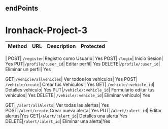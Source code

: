 ## endPoints
# Ironhack-Project-3


| Method | URL    | Description                | Protected |
| :-------- | :------- | :------------------------- | :------- |
| 
POST| `/register`|Registro como Usuario| Yes
POST| `/login`| Inicio Sesion| Yes
PUT|`/profile/:user_id`| Editar perfil| Yes
DELETE|`/profile/:user_id`| Eliminar un perfil| Yes

GET|`/vehicle/allvehicles`| Ver todos los vehiculos| Yes
POST| `/vehicle/create`| Crear tus Vehículos | Yes
GET| `/vehicle/:vehicle_id`| Detalles vehiculo| Yes
PUT|`/vehicle/:vehicle_id`| Formulario editar tus vehículos| Yes
DELETE| `/vehicle/:vehicle_id`| Eliminar vehículo| Yes

GET| `/alert/allAlerts`| Ver todas las alertas| Yes
POST|`/alert/create`|Crear nueva alerta| Yes
PUT|`/alert/:alert_id`| Editar alertas|Yes
GET|`/alert/:alert_id`| Detalles una alerta|Yes
DELETE|`/alert/:alert_id`| Eliminar una alerta|Yes
